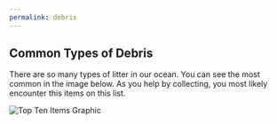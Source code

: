 ```yaml
---
permalink: debris
---
```

## Common Types of Debris

There are so many types of litter in our ocean.  You can see the most common in the image below. As you help by collecting, you most likely encounter this items on this list.


![Top Ten Items Graphic](http://www.salemsound.org/images/Toptenitems_oc.jpg)

